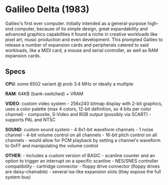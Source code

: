 # Galileo Delta (1983)

Galileo's first ever computer. Initially intended as a general-purpose high-end computer, because of its simple design, great expandability and advanced graphics capabilities it found a niche in creative workloads like pixel art, music production and even development. This prompted Galileo to release a number of expansion cards and peripherals catered to said workloads, like a MIDI card, a mouse and serial controller, as well as RAM expansion cards.

## Specs

**CPU**: some 6502 variant @ prob 3.4 MHz or ideally a multiple

**RAM**: 64KB (bank-switched) + VRAM

**VIDEO**: custom video system
    - 256x240 bitmap display with 2-bit graphics, uses a color palette (max 4 colors, 12-bit definition, so 4 bits per color channel)
    - composite, S-Video and RGB output (possibly via SCART)
    - supports PAL and NTSC

**SOUND**: custom sound system
    - 4 8x1-bit waveform channels
    - 1 noise channel
    - 4-bit volume control on all channels
    - 16-bit pitch control on all channels
    - would allow for PCM playback by setting a channel's waveform to 0xFF and manipulating the volume control

**OTHER**:
    - includes a custom version of BASIC
    - scanline counter and an option to trigger an interrupt on a specific scanline
    - NES/SNES controller compatibility
    - cartridge connector
    - floppy drive connector (floppy drives are daisy-chainable)
    - several isa-like expansion slots (they expose the full system bus)
